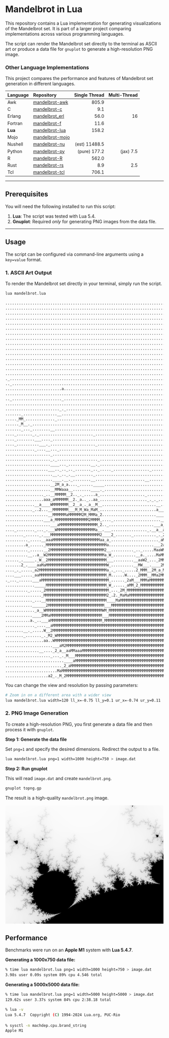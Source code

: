 # Mandelbrot in Lua

This repository contains a Lua implementation for generating visualizations of the Mandelbrot set. It is part of a larger project comparing implementations across various programming languages.

The script can render the Mandelbrot set directly to the terminal as ASCII art or produce a data file for `gnuplot` to generate a high-resolution PNG image.

### Other Language Implementations

This project compares the performance and features of Mandelbrot set generation in different languages.

| Language    | Repository                                                         | Single Thread   | Multi-Thread |
| :--------   | :----------------------------------------------------------------- | ---------------:| -----------: |
| Awk         | [mandelbrot-awk](https://github.com/jesper-olsen/mandelbrot-awk)     |           805.9 |              |
| C           | [mandelbrot-c](https://github.com/jesper-olsen/mandelbrot-c)       |             9.1 |              |
| Erlang      | [mandelbrot_erl](https://github.com/jesper-olsen/mandelbrot_erl)   |            56.0 |           16 |
| Fortran     | [mandelbrot-f](https://github.com/jesper-olsen/mandelbrot-f)       |            11.6 |              |
| **Lua**     | [mandelbrot-lua](https://github.com/jesper-olsen/mandelbrot-lua)   |           158.2 |              |
| Mojo        | [mandelbrot-mojo](https://github.com/jesper-olsen/mandelbrot-mojo) |                 |              |
| Nushell     | [mandelbrot-nu](https://github.com/jesper-olsen/mandelbrot-nu)     |   (est) 11488.5 |              |
| Python      | [mandelbrot-py](https://github.com/jesper-olsen/mandelbrot-py)     |    (pure) 177.2 | (jax)    7.5 |
| R           | [mandelbrot-R](https://github.com/jesper-olsen/mandelbrot-R)       |           562.0 |              |
| Rust        | [mandelbrot-rs](https://github.com/jesper-olsen/mandelbrot-rs)     |             8.9 |          2.5 |
| Tcl         | [mandelbrot-tcl](https://github.com/jesper-olsen/mandelbrot-tcl)   |           706.1 |              |


---

## Prerequisites

You will need the following installed to run this script:

1.  **Lua**: The script was tested with Lua 5.4.
2.  **Gnuplot**: Required *only* for generating PNG images from the data file.

---

## Usage

The script can be configured via command-line arguments using a `key=value` format.

### 1. ASCII Art Output

To render the Mandelbrot set directly in your terminal, simply run the script.

``` sh
lua mandelbrot.lua
```
```
....................................................................................................
....................................................................................................
....................................................................................................
....................................................................................................
....................................................................................................
....................................................................................................
..............................................................................._....................
..............................................................................._....................
................................................................................_...................
..............................................................................._....................
....................................................................................................
....................................................................................._.._.__........
.........................................................................................._.........
..........................................................................................._..._....
....................................................................................................
._..................................................................................................
.._.................................................................................................
.........................a..........................................................................
............................................................................................._......
.._......................_....................................................................._M...
..............................................................................................._M_..
........................_._....................................................................__...
......._...............__................................................................._.........
....._MM_............._............................................................................_
......_M__._.............................................................................._........_
......._..._........__..............................................................................
...._......._._........................_............................................................
...._........___...._...............................................................................
...._..........___._...................._...........................................................
............._....__..._........................................................................._.a
...................._......................................................................_...._2__
...................._._.................._..............................................__..a....__a
....................____..._..........__._................................................_.a_....__
...................___.._.._.._......._.._....._................_......................_..a__..____a
.....................__._.._.__........_........................................._...a___a_a__._aa_W
.....................____.__._........__......................__.................._....__.._a___MaWM
....................__2M_a_a...._......_____..........................................._..__aaaMMMMM
....................__MMWaaa__........____._..........................................._..M_2MMMMMMM
................._..__MMMMM__2.._._.....a_...................._............................_MMMMMMMM
.................aaa_aMMMMMM__2._a.._..aa_....................._._._......................aaaMMMMMMM
.............__a____WMMMMMMM__2__a_._a__M__........................__..__.._............._2__MMMMMMM
............_..2...__MMMMMMM___M_M_Wa_MaM_.........................a___a.._..........a..__MaMMMMMMMM
...................__MMMMMMaMMMMMM2M_MMMa_2........................____M_.............__..aaMMMMMMMM
.................___a_MMMMMMMMMMMMMMM2MMMM_...._.....................__2a_aa..._..........a_MMMMMMMM
....................___aMMMMMMMMMMMMMMMMM_2.._....................___a____W2..._.........._aMMMMMMMM
...._........_..._.___WMMMMMMMMMMMMMMMMMa__.___................_.__a__aa__......__........__aMMMMMMM
........_......_.___MMMMMMMMMMMMMMMMMMMMMM2____2_......._.........._._2Ma_a_.....a_........_aMMMMMMM
.........._.....__aaaMMMMMMMMMMMMMMMMMMMMMaa_a_....................._aMMM2MM..M.M2Ma..W_...__aMMMMMM
.........a_......_MMMMMMMMMMMMMMMMMMMMMMMMMMMa....................___2aMMMWW_.._a_W___2M______aMMMMM
.........._......__2MMMMMMMMMMMMMMMMMMMMMMMM2__.........._.._.....MaaWMMMMM2_a..MMMM___M_2M_2___MMMM
..........__..a__W2MMMMMMMMMMMMMMMMMMMMMMMMMa_W_..........__a._....MaMMMMMMM_MM_MMMM_MMMaaM2MWMMMMMM
......_._____._W__2MMMMMMMMMMMMMMMMMMMMMMMMMM___.........__aaW2_..._2MMMMMMM__MWMMMMMMMMMMMMMMMMMMMM
.......2_.____aaMaMMMMMMMMMMMMMMMMMMMMMMMMMMMW_..........__MW___.____2MMMMMaaMMMMMMMMMMMMMMMMMMMMMMM
...._._....._a2MMMMMMMMMMMMMMMMMMMMMMMMMMMMMMa_._..._.....2_MMM__2M_a_MMMMMMMMMMMMMMMMMMMMMMMMMMMMMM
....___....._aaMMMMMMMMMMMMMMMMMMMMMMMMMMMMMM_M......W...._2MMM__MMa2MMMMMMMMMMMMMMMMMMMMMMMMMMMMMMM
._..._......___aMMMMMMMMMMMMMMMMMMMMMMMMMMMMMM_......_2aM___MMMaMMMMMMMMMMMMMMMMMMMMMMMMMMMMMMMMMMMM
............._____MMMMMMMMMMMMMMMMMMMMMMMMMMM_W_....._aMM_2_MMMMMMMMMMMMMMMMMMMMMMMMMMMMMMMMMMMMMMMM
.........._....._2MMMMMMMMMMMMMMMMMMMMMMMMMMMM_..._2M_MMMMMMMMMMMMMMMMMMMMMMMMMMMMMMMMMMMMMMMMMMMMMM
................_MMMMMMMMMMMMMMMMMMMMMMMMMMMM2_.2._MaMaMMMMMMMMMMMMMMMMMMMMMMMMMMMMMMMMMMMMMMMMMMMMM
............_...__MMMMMMMMMMMMMMMMMMMMMMMMMMM____MaMMMMMMMMMMMMMMMMMMMMMMMMMMMMMMMMMMMMMMMMMMMMMMMMM
............______2MMMMMMMMMMMMMMMMMMMMMMMMM___MMMMMMMMMMMMMMMMMMMMMMMMMMMMMMMMMMMMMMMMMMMMMMMMMMMMM
............._a__WMMMMMMMMMMMMMMMMMMMMMMMMMWM_MMMMMMMMMMMMMMMMMMMMMMMMMMMMMMMMMMMMMMMMMMMMMMMMMMMMMM
............____2MMaMMMMMMMMMMMMMMMMMMMMMMM___MMMMMMMMMMMMMMMMMMMMMMMMMMMMMMMMMMMMMMMMMMMMMMMMMMMMMM
...........a._..___aMMMMMMMMMMMMMMMMMMMMMMM_MMMMMMMMMMMMMMMMMMMMMMMMMMMMMMMMMMMMMMMMMMMMMMMMMMMMMMMM
............._....__aMMMMMMMMMMMMMMMMMMMMMMMMMMMMMMMMMMMMMMMMMMMMMMMMMMMMMMMMMMMMMMMMMMMMMMMMMMMMMMM
........__._.....W__2MMMMMMMMMMMMMMMMMMMMMMMMMMMMMMMMMMMMMMMMMMMMMMMMMMMMMMMMMMMMMMMMMMMMMMMMMMMMMMM
........_......._._M2_WMMMMMMMMMMMMMMMMMMMMMMMMMMMMMMMMMMMMMMMMMMMMMMMMMMMMMMMMMMMMMMMMMMMMMMMMMMMMM
.................aa..WMMMMMMMMMMMMMMMMMMMMMMMMMMMMMMMMMMMMMMMMMMMMMMMMMMMMMMMMMMMMMMMMMMMMMMMMMMMMMM
.....................___aM2MMMMMMMMMMMMMMMMMMMMMMMMMMMMMMMMMMMMMMMMMMMMMMMMMMMMMMMMMMMMMMMMMMMMMMMMM
...............__...._2_a__aaMMaaaMMMMMMMMMMMMMMMMMMMMMMMMMMMMMMMMMMMMMMMMMMMMMMMMMMMMMMMMMMMMMMMMMM
...................._..._._M___MMMMMMMMMMMMMMMMMMMMMMMMMMMMMMMMMMMMMMMMMMMMMMMMMMMMMMMMMMMMMMMMMMMMM
..........................____aMMMMMMMMMMMMMMMMMMMMMMMMMMMMMMMMMMMMMMMMMMMMMMMMMMMMMMMMMMMMMMMMMMMMM
........................._2_aMMMMMMMMMMMMMMMMMMMMMMMMMMMMMMMMMMMMMMMMMMMMMMMMMMMMMMMMMMMMMMMMMMMMMMM
.......................MaMMMMMMMMMMMMMMMMMMMMMMMMMMMMMMMMMMMMMMMMMMMMMMMMMMMMMMMMMMMMMMMMMMMMMMMMMMM
...................a2_._M_2MMMMMMMMMMMMMMMMMMMMMMMMMMMMMMMMMMMMMMMMMMMMMMMMMMMMMMMMMMMMMMMMMMMMMMMMM
```

You can change the view and resolution by passing parameters:
```sh
# Zoom in on a different area with a wider view
lua mandelbrot.lua width=120 ll_x=-0.75 ll_y=0.1 ur_x=-0.74 ur_y=0.11
```

### 2. PNG Image Generation

To create a high-resolution PNG, you first generate a data file and then process it with `gnuplot`.

**Step 1: Generate the data file**

Set `png=1` and specify the desired dimensions. Redirect the output to a file.

```sh
lua mandelbrot.lua png=1 width=1000 height=750 > image.dat
```

**Step 2: Run gnuplot**

This will read `image.dat` and create `mandelbrot.png`.

```sh
gnuplot topng.gp
```

The result is a high-quality `mandelbrot.png` image.

![PNG Image of the Mandelbrot Set](mandelbrot.png)

## Performance

Benchmarks were run on an **Apple M1** system with **Lua 5.4.7**.

**Generating a 1000x750 data file:**
```sh
% time lua mandelbrot.lua png=1 width=1000 height=750 > image.dat
3.98s user 0.09s system 89% cpu 4.546 total
```

**Generating a 5000x5000 data file:**
```sh
% time lua mandelbrot.lua png=1 width=5000 height=5000 > image.dat
129.62s user 3.37s system 84% cpu 2:38.18 total
```
```sh
% lua -v
Lua 5.4.7  Copyright (C) 1994-2024 Lua.org, PUC-Rio

% sysctl -n machdep.cpu.brand_string
Apple M1
```

